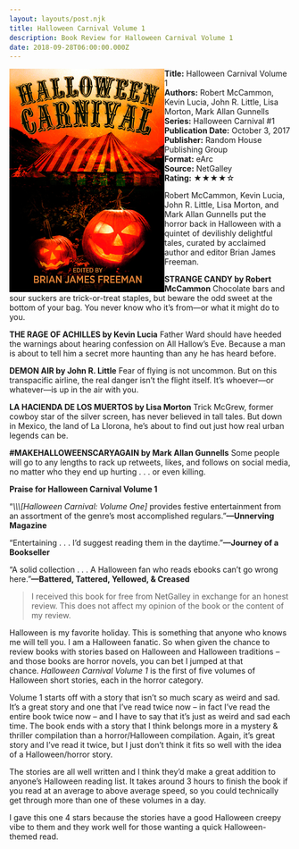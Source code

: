```yaml
---
layout: layouts/post.njk
title: Halloween Carnival Volume 1
description: Book Review for Halloween Carnival Volume 1
date: 2018-09-28T06:00:00.000Z
---
```

<section class="review__info">
<img loading="lazy" class="movie__poster" src="/static/images/book/halloweencarnival.webp" alt="Book Cover for Halloween Carnival series by Brian James Freeman" width="278" height="400" align="left">

<b>Title:</b> Halloween Carnival Volume 1\
<b>Authors:</b> Robert McCammon, Kevin Lucia, John R. Little, Lisa Morton, Mark Allan Gunnells\
<b>Series:</b> Halloween Carnival #1\
<b>Publication Date:</b> October 3, 2017\
<b>Publisher:</b> Random House Publishing Group\
<b>Format:</b> eArc\
<b>Source:</b> NetGalley\
<b>Rating:</b> &#9733;&#9733;&#9733;&#9733;&#9734;

<p class="review__description">Robert McCammon, Kevin Lucia, John R. Little, Lisa Morton, and Mark Allan Gunnells put the horror back in Halloween with a quintet of devilishly delightful tales, curated by acclaimed author and editor Brian James Freeman.</p>

<p><b>STRANGE CANDY by Robert McCammon</b> Chocolate bars and sour suckers are trick-or-treat staples, but beware the odd sweet at the bottom of your bag. You never know who it’s from—or what it might do to you.</p>

<p><b>THE RAGE OF ACHILLES by Kevin Lucia</b> Father Ward should have heeded the warnings about hearing confession on All Hallow’s Eve. Because a man is about to tell him a secret more haunting than any he has heard before. </p>

<p><b>DEMON AIR by John R. Little</b> Fear of flying is not uncommon. But on this transpacific airline, the real danger isn’t the flight itself. It’s whoever—or whatever—is up in the air with you.</p>

<p><b>LA HACIENDA DE LOS MUERTOS by Lisa Morton</b> Trick McGrew, former cowboy star of the silver screen, has never believed in tall tales. But down in Mexico, the land of La Llorona, he’s about to find out just how real urban legends can be.</p>

<p><b>#MAKEHALLOWEENSCARYAGAIN by Mark Allan Gunnells</b> Some people will go to any lengths to rack up retweets, likes, and follows on social media, no matter who they end up hurting . . . or even killing.</p>

<p><b>Praise for Halloween Carnival Volume 1</b></p>

<p>“<i>\\\[Halloween Carnival: Volume One]</i> provides festive entertainment from an assortment of the genre’s most accomplished regulars.”<b>—Unnerving Magazine</b></p>

<p> “Entertaining . . . I’d suggest reading them in the daytime.”<b>—Journey of a Bookseller</b> </p>

<p>“A solid collection . . . A Halloween fan who reads ebooks can’t go wrong here.”<b>—Battered, Tattered, Yellowed, & Creased</b></p>
</section>

> I received this book for free from NetGalley in exchange for an honest review. This does not affect my opinion of the book or the content of my review.

Halloween is my favorite holiday. This is something that anyone who knows me will tell you. I am a Halloween fanatic. So when given the chance to review books with stories based on Halloween and Halloween traditions – and those books are horror novels, you can bet I jumped at that chance. *Halloween Carnival Volume 1* is the first of five volumes of Halloween short stories, each in the horror category.

Volume 1 starts off with a story that isn’t so much scary as weird and sad. It’s a great story and one that I’ve read twice now – in fact I’ve read the entire book twice now – and I have to say that it’s just as weird and sad each time. The book ends with a story that I think belongs more in a mystery & thriller compilation than a horror/Halloween compilation. Again, it’s great story and I’ve read it twice, but I just don’t think it fits so well with the idea of a Halloween/horror story.

The stories are all well written and I think they’d make a great addition to anyone’s Halloween reading list. It takes around 3 hours to finish the book if you read at an average to above average speed, so you could technically get through more than one of these volumes in a day.

I gave this one 4 stars because the stories have a good Halloween creepy vibe to them and they work well for those wanting a quick Halloween-themed read.